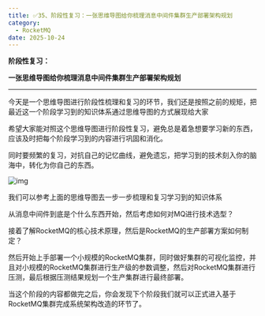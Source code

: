 ```yaml
---
title: ✅35、阶段性复习：一张思维导图给你梳理消息中间件集群生产部署架构规划
category:
  - RocketMQ
date: 2025-10-24
---
```



**阶段性复习：**

**一张思维导图给你梳理消息中间件集群生产部署架构规划**

---

今天是一个思维导图进行阶段性梳理和复习的环节，我们还是按照之前的规矩，把最近这一个阶段学习到的知识体系通过思维导图的方式展现给大家

希望大家能对照这个思维导图进行阶段性复习，避免总是着急想要学习新的东西，应该及时把每个阶段学习到的内容进行巩固和消化。

同时要频繁的复习，对抗自己的记忆曲线，避免遗忘，把学习到的技术刻入你的脑海中，转化为你自己的东西。

![img](https://studyimages.oss-cn-beijing.aliyuncs.com/img/RocketMQ/202308/202308161022583.png)       

我们可以参考上面的思维导图去一步一步梳理和复习学习到的知识体系

从消息中间件到底是个什么东西开始，然后考虑如何对MQ进行技术选型？

接着了解RocketMQ的核心技术原理，然后是RocketMQ的生产部署方案如何制定？

然后开始上手部署一个小规模的RocketMQ集群，同时做好集群的可视化监控，并且对小规模的RocketMQ集群进行生产级的参数调整，然后对RocketMQ集群进行压测，最后根据压测结果规划一个生产集群进行最终部署。

当这个阶段的内容都做完之后，你会发现下个阶段我们就可以正式进入基于RocketMQ集群完成系统架构改造的环节了。




